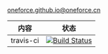 oneforce.github.io@oneforce.cn


|内容|状态|
|----|----|
|travis-ci|[![Build Status](https://travis-ci.org/oneforce/oneforce.github.io.svg?branch=blog)](https://travis-ci.org/oneforce/oneforce.github.io)|

